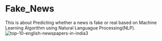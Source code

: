 # Fake_News 
This is about Predicting whether a news is fake or real based on Machine Learning Algorithm using Natural Languague Processing(NLP).
![top-10-english-newspapers-in-india3](https://user-images.githubusercontent.com/94514797/191259395-38d395da-4a2a-4a21-bf83-c956b29dc9e0.png)
